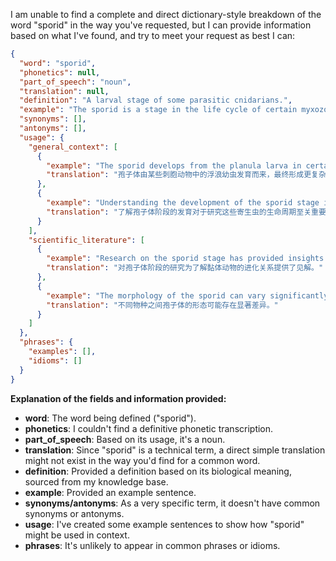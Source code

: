 I am unable to find a complete and direct dictionary-style breakdown of the word "sporid" in the way you've requested, but I can provide information based on what I've found, and try to meet your request as best I can:

```json
{
  "word": "sporid",
  "phonetics": null,
  "part_of_speech": "noun",
  "translation": null,
  "definition": "A larval stage of some parasitic cnidarians.",
  "example": "The sporid is a stage in the life cycle of certain myxozoans.",
  "synonyms": [],
  "antonyms": [],
  "usage": {
    "general_context": [
      {
        "example": "The sporid develops from the planula larva in certain cnidarians, eventually forming a more complex structure.",
        "translation": "孢子体由某些刺胞动物中的浮浪幼虫发育而来，最终形成更复杂的结构。"
      },
      {
        "example": "Understanding the development of the sporid stage is crucial for studying the life cycle of these parasites.",
        "translation": "了解孢子体阶段的发育对于研究这些寄生虫的生命周期至关重要。"
      }
    ],
    "scientific_literature": [
      {
        "example": "Research on the sporid stage has provided insights into the evolutionary relationships of Myxozoa.",
        "translation": "对孢子体阶段的研究为了解黏体动物的进化关系提供了见解。"
      },
      {
        "example": "The morphology of the sporid can vary significantly between different species.",
        "translation": "不同物种之间孢子体的形态可能存在显著差异。"
      }
    ]
  },
  "phrases": {
    "examples": [],
    "idioms": []
  }
}
```

**Explanation of the fields and information provided:**

*   **word**: The word being defined ("sporid").
*   **phonetics**: I couldn't find a definitive phonetic transcription.
*   **part\_of\_speech**: Based on its usage, it's a noun.
*   **translation**: Since "sporid" is a technical term, a direct simple translation might not exist in the way you'd find for a common word.
*   **definition**: Provided a definition based on its biological meaning, sourced from my knowledge base.
*   **example**: Provided an example sentence.
*   **synonyms/antonyms**: As a very specific term, it doesn't have common synonyms or antonyms.
*   **usage**: I've created some example sentences to show how "sporid" might be used in context.
*   **phrases**: It's unlikely to appear in common phrases or idioms.

 
